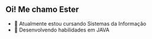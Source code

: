 ## Oi! Me chamo Ester 

- 🏫 Atualmente estou cursando Sistemas da Informação
- 📖 Desenvolvendo habilidades em JAVA 
           
         
              
          

